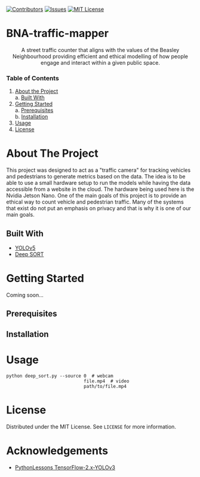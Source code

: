 [![Contributors][contributors-shield]][contributors-url]
[![Issues][issues-shield]][issues-url]
[![MIT License][license-shield]][license-url]

# BNA-traffic-mapper
<div align="center">A street traffic counter that aligns with the values of the Beasley Neighbourhood providing efficient and ethical modelling of how people engage and interact within a given public space.
</div>

### Table of Contents
1. [About the Project](#about-the-project)\
    a. [Built With](#built-with)
3. [Getting Started](#getting-started)\
    a. [Prerequisites](#prerequisites)\
    b. [Installation](#installation)
4. [Usage](#usage)
5. [License](#license)

# About The Project
This project was designed to act as a "traffic camera" for tracking vehicles and pedestrians to generate metrics based on the data.
The idea is to be able to use a small hardware setup to run the models while having the data accessible from a website in the cloud.
The hardware being used here is the Nvidia Jetson Nano.
One of the main goals of this project is to provide an ethical way to count vehicle and pedestrian traffic.
Many of the systems that exist do not put an emphasis on privacy and that is why it is one of our main goals.

## Built With
- [YOLOv5](https://github.com/ultralytics/yolov5)
- [Deep SORT](https://github.com/nwojke/deep_sort)

# Getting Started
Coming soon...
## Prerequisites
## Installation

# Usage
```
python deep_sort.py --source 0  # webcam
                             file.mp4  # video
                             path/to/file.mp4
```

# License
Distributed under the MIT License. See `LICENSE` for more information.

# Acknowledgements
- [PythonLessons TensorFlow-2.x-YOLOv3](https://github.com/pythonlessons/TensorFlow-2.x-YOLOv3)


[contributors-shield]: https://img.shields.io/github/contributors/McMasterAI/BNA-traffic-mapper.svg
[contributors-url]: https://github.com/McMasterAI/BNA-traffic-mapper/graphs/contributors
[issues-shield]: https://img.shields.io/github/issues/McMasterAI/BNA-traffic-mapper.svg
[issues-url]: https://github.com/McMasterAI/BNA-traffic-mapper/issues
[license-shield]: https://img.shields.io/github/license/McMasterAI/BNA-traffic-mapper.svg
[license-url]: https://github.com/McMasterAI/BNA-traffic-mapper/blob/master/LICENSE.txt